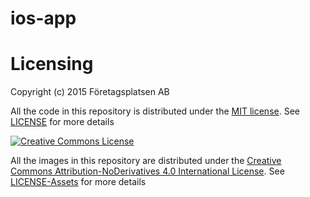 # ios-app

# Licensing



Copyright (c) 2015 Företagsplatsen AB

All the code in this repository is distributed under the [MIT license](https://opensource.org/licenses/MIT). See [LICENSE](./LICENSE) for more details

<a rel="license" href="http://creativecommons.org/licenses/by-nd/4.0/"><img alt="Creative Commons License" style="border-width:0" src="https://i.creativecommons.org/l/by-nd/4.0/88x31.png" /></a>

All the images in this repository are distributed under the [Creative Commons Attribution-NoDerivatives 4.0 International License](http://creativecommons.org/licenses/by-nd/4.0/). See [LICENSE-Assets](./LICENSE-Assets) for more details

